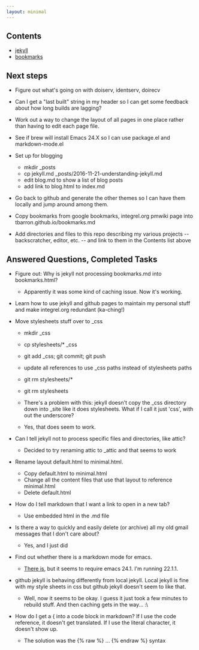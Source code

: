 ```yaml
---
layout: minimal
---
```


## Contents ##

 * [jekyll](jekyll.html)
 * [bookmarks](bookmarks.html)

## Next steps ##

 * Figure out what's going on with doiserv, identserv, doirecv

 * Can I get a "last built" string in my header so I can get some
   feedback about how long builds are lagging?

 * Work out a way to change the layout of all pages in one place
   rather than having to edit each page file.

 * See if brew will install Emacs 24.X so I can use package.el and
   markdown-mode.el

 * Set up for blogging
   * mkdir _posts
   * cp jekyll.md _posts/2016-11-21-understanding-jekyll.md
   * edit blog.md to show a list of blog posts
   * add link to blog.html to index.md

 * Go back to github and generate the other themes so I can have them
   locally and jump around among them.

 * Copy bookmarks from google bookmarks, integrel.org pmwiki page into
   tbarron.github.io/bookmarks.md

 * Add directories and files to this repo describing my various
   projects -- backscratcher, editor, etc. -- and link to them in the
   Contents list above

## Answered Questions, Completed Tasks ##

 * Figure out: Why is jekyll not processing bookmarks.md into bookmarks.html?
   * Apparently it was some kind of caching issue. Now it's working.

 * Learn how to use jekyll and github pages to maintain my personal
   stuff and make integrel.org redundant (ka-ching!)

 * Move stylesheets stuff over to _css
   * mkdir _css
   * cp stylesheets/* _css
   * git add _css; git commit; git push
   * update all references to use _css paths instead of stylesheets paths
   * git rm stylesheets/*
   * git rm stylesheets

   * There's a problem with this: jekyll doesn't copy the _css
     directory down into _site like it does stylesheets. What if I
     call it just 'css', with out the underscore?

   * Yes, that does seem to work.

 * Can I tell jekyll not to process specific files and directories, like attic?
   * Decided to try renaming attic to _attic and that seems to work

 * Rename layout default.html to minimal.html.
   * Copy default.html to minimal.html
   * Change all the content files that use that layout to reference minimal.html
   * Delete default.html

 * How do I tell markdown that I want a link to open in a new tab?
   * Use embedded html in the .md file

 * Is there a way to quickly and easily delete (or archive) all my old
   gmail messages that I don't care about?
   * Yes, and I just did

 * Find out whether there is a markdown mode for emacs.
   * [There is](http://jblevins.org/projects/markdown-mode/), but it
     seems to require emacs 24.1. I'm running 22.1.1.

 * github jekyll is behaving differently from local jekyll. Local
   jekyll is fine with my style sheets in css but github jekyll
   doesn't seem to like that.
   * Well, now it seems to be okay. I guess it just took a few minutes
     to rebuild stuff. And then caching gets in the way... :\

 * How do I get a &#123; into a code block in markdown? If I use the
   code reference, it doesn't get translated. If I use the literal
   character, it doesn't show up.
   * The solution was the {% raw %} ... {% endraw %} syntax
